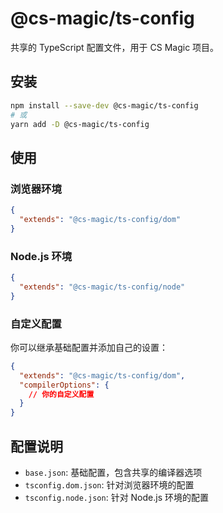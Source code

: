 # @cs-magic/ts-config

共享的 TypeScript 配置文件，用于 CS Magic 项目。

## 安装

```bash
npm install --save-dev @cs-magic/ts-config
# 或
yarn add -D @cs-magic/ts-config
```

## 使用

### 浏览器环境

```json
{
  "extends": "@cs-magic/ts-config/dom"
}
```

### Node.js 环境

```json
{
  "extends": "@cs-magic/ts-config/node"
}
```

### 自定义配置

你可以继承基础配置并添加自己的设置：

```json
{
  "extends": "@cs-magic/ts-config/dom",
  "compilerOptions": {
    // 你的自定义配置
  }
}
```

## 配置说明

- `base.json`: 基础配置，包含共享的编译器选项
- `tsconfig.dom.json`: 针对浏览器环境的配置
- `tsconfig.node.json`: 针对 Node.js 环境的配置